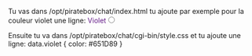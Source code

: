 Tu vas dans  /opt/piratebox/chat/index.html 
tu ajoute par exemple pour la couleur violet une ligne: <font color="#651D89">Violet</font><input type="radio" value="violet" name="color">  

Ensuite tu va dans /opt/piratebox/chat/cgi-bin/style.css 
et tu ajoute une ligne:  data.violet { color: #651D89 } 
